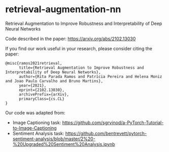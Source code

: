 # retrieval-augmentation-nn
Retrieval Augmentation to Improve Robustness and Interpretability of Deep Neural Networks

Code described in the paper: https://arxiv.org/abs/2102.13030

If you find our work useful in your research, please consider citing the paper:

```
@misc{ramos2021retrieval,
      title={Retrieval Augmentation to Improve Robustness and Interpretability of Deep Neural Networks}, 
      author={Rita Parada Ramos and Patrícia Pereira and Helena Moniz and Joao Paulo Carvalho and Bruno Martins},
      year={2021},
      eprint={2102.13030},
      archivePrefix={arXiv},
      primaryClass={cs.CL}
}
```

Our code was adapted from:
- Image Captioning task: https://github.com/sgrvinod/a-PyTorch-Tutorial-to-Image-Captioning
- Sentiment Analysis task: https://github.com/bentrevett/pytorch-sentiment-analysis/blob/master/2%20-%20Upgraded%20Sentiment%20Analysis.ipynb
